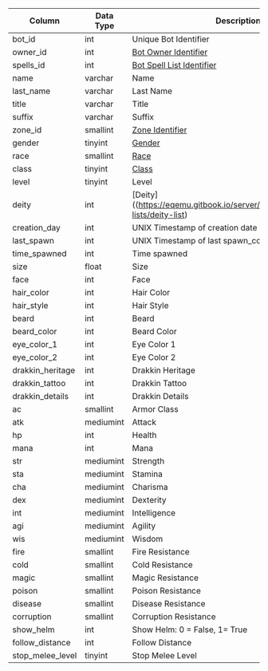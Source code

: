 | Column           | Data Type | Description                                                                                       |
| ---------------- | --------- | ------------------------------------------------------------------------------------------------- |
| bot_id           | int       | Unique Bot Identifier                                                                             |
| owner_id         | int       | [Bot Owner Identifier](character_data.md)                                                         |
| spells_id        | int       | [Bot Spell List Identifier](https://eqemu.gitbook.io/server/categories/spells/bot-spell-list-ids) |
| name             | varchar   | Name                                                                                              |
| last_name        | varchar   | Last Name                                                                                         |
| title            | varchar   | Title                                                                                             |
| suffix           | varchar   | Suffix                                                                                            |
| zone_id          | smallint  | [Zone Identifier](https://eqemu.gitbook.io/server/categories/reference-lists/zones)               |
| gender           | tinyint   | [Gender](https://eqemu.gitbook.io/server/categories/reference-lists/genders)                      |
| race             | smallint  | [Race](https://eqemu.gitbook.io/server/categories/reference-lists/race-list)                      |
| class            | tinyint   | [Class](https://eqemu.gitbook.io/server/categories/reference-lists/class-list)                    |
| level            | tinyint   | Level                                                                                             |
| deity            | int       | [Deity]((https://eqemu.gitbook.io/server/categories/reference-lists/deity-list)                   |
| creation_day     | int       | UNIX Timestamp of creation date                                                                   |
| last_spawn       | int       | UNIX Timestamp of last spawn_conditions                                                           |
| time_spawned     | int       | Time spawned                                                                                      |
| size             | float     | Size                                                                                              |
| face             | int       | Face                                                                                              |
| hair_color       | int       | Hair Color                                                                                        |
| hair_style       | int       | Hair Style                                                                                        |
| beard            | int       | Beard                                                                                             |
| beard_color      | int       | Beard Color                                                                                       |
| eye_color_1      | int       | Eye Color 1                                                                                       |
| eye_color_2      | int       | Eye Color 2                                                                                       |
| drakkin_heritage | int       | Drakkin Heritage                                                                                  |
| drakkin_tattoo   | int       | Drakkin Tattoo                                                                                    |
| drakkin_details  | int       | Drakkin Details                                                                                   |
| ac               | smallint  | Armor Class                                                                                       |
| atk              | mediumint | Attack                                                                                            |
| hp               | int       | Health                                                                                            |
| mana             | int       | Mana                                                                                              |
| str              | mediumint | Strength                                                                                          |
| sta              | mediumint | Stamina                                                                                           |
| cha              | mediumint | Charisma                                                                                          |
| dex              | mediumint | Dexterity                                                                                         |
| int              | mediumint | Intelligence                                                                                      |
| agi              | mediumint | Agility                                                                                           |
| wis              | mediumint | Wisdom                                                                                            |
| fire             | smallint  | Fire Resistance                                                                                   |
| cold             | smallint  | Cold Resistance                                                                                   |
| magic            | smallint  | Magic Resistance                                                                                  |
| poison           | smallint  | Poison Resistance                                                                                 |
| disease          | smallint  | Disease Resistance                                                                                |
| corruption       | smallint  | Corruption Resistance                                                                             |
| show_helm        | int       | Show Helm: 0 = False, 1= True                                                                     |
| follow_distance  | int       | Follow Distance                                                                                   |
| stop_melee_level | tinyint   | Stop Melee Level                                                                                  |